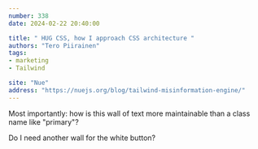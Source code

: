 ```yaml
---
number: 338
date: 2024-02-22 20:40:00

title: " HUG CSS, how I approach CSS architecture "
authors: "Tero Piirainen"
tags:
- marketing
- Tailwind

site: "Nue"
address: "https://nuejs.org/blog/tailwind-misinformation-engine/"
---
```


Most importantly: how is this wall of text more maintainable than a class name like "primary"?

Do I need another wall for the white button?